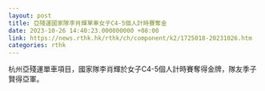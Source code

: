 ```yaml
---
layout: post
title: 亞殘運國家隊李肖輝單車女子C4-5個人計時賽奪金
date: 2023-10-26 14:40:23.000000000 +08:00
link: https://news.rthk.hk/rthk/ch/component/k2/1725018-20231026.htm
categories: rthk
---
```


杭州亞殘運單車項目，國家隊李肖輝於女子C4-5個人計時賽奪得金牌，隊友季子賢得亞軍。
